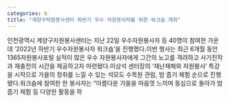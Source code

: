 ```yaml
---
categories: b
title: "계양구자원봉사센터 하반기 우수 자원봉사자를 위한 워크숍 개최"
---
```

인천광역시 계양구자원봉사센터는 지난 22일 우수자원봉사자 등 40명이 참여한 가운데 ‘2022년 하반기 우수자원봉사자 워크숍’을 진행했다.이번 행사는 최근 6개월 동안 1365자원봉사포털 실적이 많은 우수 자원봉사자에게 그간의 노고를 격려하고 사기진작과 재충전의 시간을 제공하고자 마련됐다.이상석 센터장의 ‘재난재해와 자원봉사’ 특강을 시작으로 가을의 정취를 느낄 수 있는 석모도 수목원 관람, 밤 줍기 체험 순으로 진행됐다.워크숍에 참여한 한 봉사자는 “아름다운 가을을 마음껏 느끼며 동심으로 돌아가 밤 줍기 체험 등 다양한 활동을 하